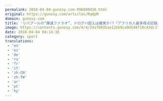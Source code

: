 ```yaml
---
permalink: 2018-04-04-gunosy.com-996889416.html
original: https://gunosy.com/articles/RqdpM
domain: gunosy.com
title: 'リバプールの“爆速ファラオ”、ドログバ超えは確実か!?「アフリカ人最多得点記録」で並ぶ（フットボールチャンネル） - グノシー'
image: https://contents.gunosy.com/4/4/24af0935ae12bb9ca94548f10c43dc17_content.jpg
date: 2018-04-04 04:14:16
category: sport
translations: 
 - 'en'
 - 'es'
 - 'de'
 - 'ru'
 - 'fr'
 - 'it'
 - 'zh-CN'
 - 'zh-TW'
 - 'ar'
 - 'pt'
 - 'hy'
---
```


